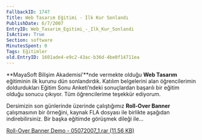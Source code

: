 ```yaml
---
FallbackID: 1747
Title: Web Tasarım Eğitimi - İlk Kur Sonlandı
PublishDate: 6/7/2007
EntryID: Web_Tasarim_Egitimi_-_Ilk_Kur_Sonlandi
IsActive: True
Section: software
MinutesSpent: 0
Tags: Eğitimler
old.EntryID: 1601ade4-e9c2-43ac-b36d-4be0f14711ea
---
```

**MayaSoft Bilişim Akademisi’**nde vermekte olduğu **Web Tasarım**
eğitiminin ilk kurunu dün sonlandırdık. Katılım belgelerini alan
öğrencilerimin doldurdukları Eğitim Sonu Anketi’ndeki sonuçlardan
başarılı bir eğitim olduğu sonucu çıkıyor. Tüm öğrencilerime teşekkür
ediyorum.

Dersimizin son günlerinde üzerinde çalıştığımız **Roll-Over Banner**
çalışmasının bir örneğini, kaynak FLA dosyası ile birlikte aşağıdan
indirebilirsiniz. Bir başka eğitimde görüşmek dileği ile…

[Roll-Over Banner Demo - 05072007\_1.rar (11.56
KB)](media/Web_Tasarim_Egitimi_-_Ilk_Kur_Sonlandi/05072007_1.rar)


